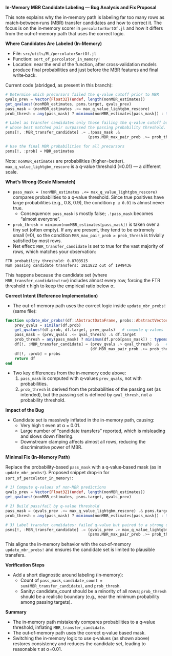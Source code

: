 **In‑Memory MBR Candidate Labeling — Bug Analysis and Fix Proposal**

This note explains why the in‑memory path is labeling far too many rows as match‑between‑runs (MBR) transfer candidates and how to correct it. The focus is on the in‑memory scorer in `percolatorSortOf.jl` and how it differs from the out‑of‑memory path that uses the correct logic.

**Where Candidates Are Labeled (In‑Memory)**

- File: `src/utils/ML/percolatorSortOf.jl`
- Function: `sort_of_percolator_in_memory!`
- Location: near the end of the function, after cross‑validation models produce final probabilities and just before the MBR features and final write‑back.

Current code (abridged, as present in this branch):

```julia
# Determine which precursors failed the q-value cutoff prior to MBR
qvals_prev = Vector{Float32}(undef, length(nonMBR_estimates))
get_qvalues!(nonMBR_estimates, psms.target, qvals_prev)
pass_mask = (nonMBR_estimates .<= max_q_value_lightgbm_rescore)
prob_thresh = any(pass_mask) ? minimum(nonMBR_estimates[pass_mask]) : typemax(Float32)

# Label as transfer candidates only those failing the q-value cutoff but
# whose best matched pair surpassed the passing probability threshold.
psms[!, :MBR_transfer_candidate] .= .!pass_mask .&
                                    (psms.MBR_max_pair_prob .>= prob_thresh)

# Use the final MBR probabilities for all precursors
psms[!, :prob] = MBR_estimates
```

Note: `nonMBR_estimates` are probabilities (higher=better). `max_q_value_lightgbm_rescore` is a q‑value threshold (≈0.01) — a different scale.

**What’s Wrong (Scale Mismatch)**

- `pass_mask = (nonMBR_estimates .<= max_q_value_lightgbm_rescore)` compares probabilities to a q‑value threshold. Since true positives have large probabilities (e.g., 0.8, 0.9), the condition `p ≤ 0.01` is almost never true.
  - Consequence: `pass_mask` is mostly false; `.!pass_mask` becomes “almost everyone”.
- `prob_thresh = minimum(nonMBR_estimates[pass_mask])` is taken over a tiny set (often empty). If any are present, they tend to be extremely small (≈0), so the condition `MBR_max_pair_prob ≥ prob_thresh` is trivially satisfied by most rows.
- Net effect: `MBR_transfer_candidate` is set to true for the vast majority of rows, which matches your observation:

```
FTR probability threshold: 0.8703515
Num passing candidate transfers: 1811822 out of 1949436
```

This happens because the candidate set (where `MBR_transfer_candidate=true`) includes almost every row, forcing the FTR threshold τ high to keep the empirical ratio below α.

**Correct Intent (Reference Implementation)**

- The out‑of‑memory path uses the correct logic inside `update_mbr_probs!` (same file):

```julia
function update_mbr_probs!(df::AbstractDataFrame, probs::AbstractVector{Float32}, qval_thresh::Float32)
    prev_qvals = similar(df.prob)
    get_qvalues!(df.prob, df.target, prev_qvals)   # compute q-values
    pass_mask = (prev_qvals .<= qval_thresh) .& df.target
    prob_thresh = any(pass_mask) ? minimum(df.prob[pass_mask]) : typemax(Float32)
    df[!, :MBR_transfer_candidate] = (prev_qvals .> qval_thresh) .&   # use q-values
                                     (df.MBR_max_pair_prob .>= prob_thresh)
    df[!, :prob] = probs
    return df
end
```

- Two key differences from the in‑memory code above:
  1) `pass_mask` is computed with q‑values `prev_qvals`, not with probabilities.
  2) `prob_thresh` is derived from the probabilities of the passing set (as intended), but the passing set is defined by `qval_thresh`, not a probability threshold.

**Impact of the Bug**

- Candidate set is massively inflated in the in‑memory path, causing:
  - Very high τ even at α = 0.01.
  - Large number of “candidate transfers” reported, which is misleading and slows down filtering.
  - Downstream clamping affects almost all rows, reducing the discriminative power of MBR.

**Minimal Fix (In‑Memory Path)**

Replace the probability‑based `pass_mask` with a q‑value‑based mask (as in `update_mbr_probs!`). Proposed snippet drop‑in for `sort_of_percolator_in_memory!`:

```julia
# 1) Compute q-values of non-MBR predictions
qvals_prev = Vector{Float32}(undef, length(nonMBR_estimates))
get_qvalues!(nonMBR_estimates, psms.target, qvals_prev)

# 2) Build pass/fail by q-value threshold
pass_mask = (qvals_prev .<= max_q_value_lightgbm_rescore) .& psms.target
prob_thresh = any(pass_mask) ? minimum(nonMBR_estimates[pass_mask]) : typemax(Float32)

# 3) Label transfer candidates: failed q-value but paired to a strong donor
psms[!, :MBR_transfer_candidate] .= (qvals_prev .> max_q_value_lightgbm_rescore) .&
                                    (psms.MBR_max_pair_prob .>= prob_thresh)
```

This aligns the in‑memory behavior with the out‑of‑memory `update_mbr_probs!` and ensures the candidate set is limited to plausible transfers.

**Verification Steps**

- Add a short diagnostic around labeling (in‑memory):
  - Count of `pass_mask`, `candidate_count = sum(MBR_transfer_candidate)`, and `prob_thresh`.
  - Sanity: candidate_count should be a minority of all rows; `prob_thresh` should be a realistic boundary (e.g., near the minimum probability among passing targets).

**Summary**

- The in‑memory path mistakenly compares probabilities to a q‑value threshold, inflating `MBR_transfer_candidate`.
- The out‑of‑memory path uses the correct q‑value based mask.
- Switching the in‑memory logic to use q‑values (as shown above) restores consistency and reduces the candidate set, leading to reasonable τ at α=0.01.

